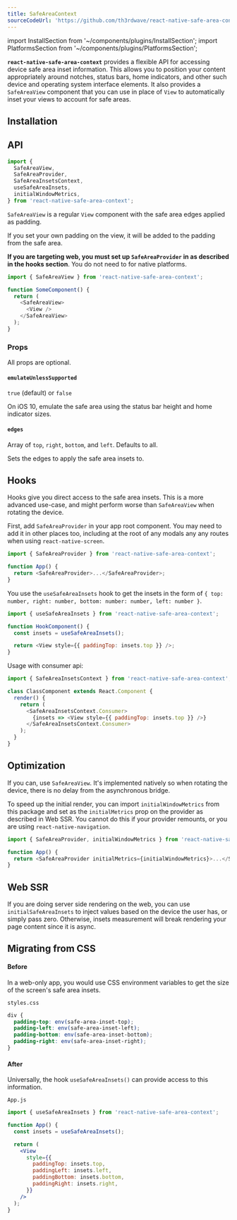 ```yaml
---
title: SafeAreaContext
sourceCodeUrl: 'https://github.com/th3rdwave/react-native-safe-area-context'
---
```


import InstallSection from '~/components/plugins/InstallSection';
import PlatformsSection from '~/components/plugins/PlatformsSection';

**`react-native-safe-area-context`** provides a flexible API for accessing device safe area inset information. This allows you to position your content appropriately around notches, status bars, home indicators, and other such device and operating system interface elements. It also provides a `SafeAreaView` component that you can use in place of `View` to automatically inset your views to account for safe areas.

<PlatformsSection android emulator ios simulator web />

## Installation

<InstallSection packageName="react-native-safe-area-context" href="https://github.com/th3rdwave/react-native-safe-area-context#getting-started" />

## API

```js
import {
  SafeAreaView,
  SafeAreaProvider,
  SafeAreaInsetsContext,
  useSafeAreaInsets,
  initialWindowMetrics,
} from 'react-native-safe-area-context';
```

`SafeAreaView` is a regular `View` component with the safe area edges applied as padding.

If you set your own padding on the view, it will be added to the padding from the safe area.

**If you are targeting web, you must set up `SafeAreaProvider` in as described in the hooks section**. You do not need to for native platforms.

```js
import { SafeAreaView } from 'react-native-safe-area-context';

function SomeComponent() {
  return (
    <SafeAreaView>
      <View />
    </SafeAreaView>
  );
}
```

### Props

All props are optional.

#### `emulateUnlessSupported`

`true` (default) or `false`

On iOS 10, emulate the safe area using the status bar height and home indicator sizes.

#### `edges`

Array of `top`, `right`, `bottom`, and `left`. Defaults to all.

Sets the edges to apply the safe area insets to.

## Hooks

Hooks give you direct access to the safe area insets. This is a more advanced use-case, and might perform worse than `SafeAreaView` when rotating the device.

First, add `SafeAreaProvider` in your app root component. You may need to add it in other places too, including at the root of any modals any any routes when using `react-native-screen`.

```js
import { SafeAreaProvider } from 'react-native-safe-area-context';

function App() {
  return <SafeAreaProvider>...</SafeAreaProvider>;
}
```

You use the `useSafeAreaInsets` hook to get the insets in the form of `{ top: number, right: number, bottom: number: number, left: number }`.

```js
import { useSafeAreaInsets } from 'react-native-safe-area-context';

function HookComponent() {
  const insets = useSafeAreaInsets();

  return <View style={{ paddingTop: insets.top }} />;
}
```

Usage with consumer api:

```js
import { SafeAreaInsetsContext } from 'react-native-safe-area-context';

class ClassComponent extends React.Component {
  render() {
    return (
      <SafeAreaInsetsContext.Consumer>
        {insets => <View style={{ paddingTop: insets.top }} />}
      </SafeAreaInsetsContext.Consumer>
    );
  }
}
```

## Optimization

If you can, use `SafeAreaView`. It's implemented natively so when rotating the device, there is no delay from the asynchronous bridge.

To speed up the initial render, you can import `initialWindowMetrics` from this package and set as the `initialMetrics` prop on the provider as described in Web SSR. You cannot do this if your provider remounts, or you are using `react-native-navigation`.

```js
import { SafeAreaProvider, initialWindowMetrics } from 'react-native-safe-area-context';

function App() {
  return <SafeAreaProvider initialMetrics={initialWindowMetrics}>...</SafeAreaProvider>;
}
```

## Web SSR

If you are doing server side rendering on the web, you can use `initialSafeAreaInsets` to inject values based on the device the user has, or simply pass zero. Otherwise, insets measurement will break rendering your page content since it is async.

## Migrating from CSS

#### Before

In a web-only app, you would use CSS environment variables to get the size of the screen's safe area insets.

`styles.css`

```css
div {
  padding-top: env(safe-area-inset-top);
  padding-left: env(safe-area-inset-left);
  padding-bottom: env(safe-area-inset-bottom);
  padding-right: env(safe-area-inset-right);
}
```

#### After

Universally, the hook `useSafeAreaInsets()` can provide access to this information.

`App.js`

```jsx
import { useSafeAreaInsets } from 'react-native-safe-area-context';

function App() {
  const insets = useSafeAreaInsets();

  return (
    <View
      style={{
        paddingTop: insets.top,
        paddingLeft: insets.left,
        paddingBottom: insets.bottom,
        paddingRight: insets.right,
      }}
    />
  );
}
```
